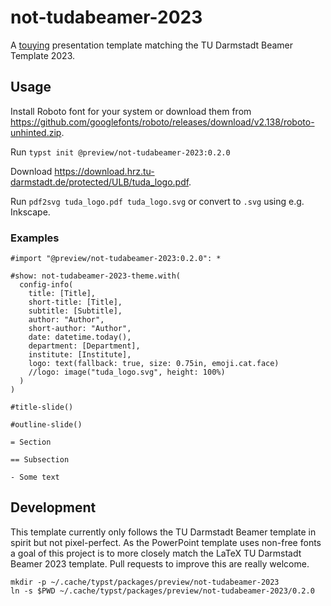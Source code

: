 # not-tudabeamer-2023

A [touying](https://github.com/touying-typ/touying) presentation template matching the TU Darmstadt Beamer Template 2023.

## Usage

Install Roboto font for your system or download them from https://github.com/googlefonts/roboto/releases/download/v2.138/roboto-unhinted.zip.

Run `typst init @preview/not-tudabeamer-2023:0.2.0`

Download https://download.hrz.tu-darmstadt.de/protected/ULB/tuda_logo.pdf.

Run `pdf2svg tuda_logo.pdf tuda_logo.svg` or convert to `.svg` using e.g. Inkscape.

### Examples

```typst
#import "@preview/not-tudabeamer-2023:0.2.0": *

#show: not-tudabeamer-2023-theme.with(
  config-info(
    title: [Title],
    short-title: [Title],
    subtitle: [Subtitle],
    author: "Author",
    short-author: "Author",
    date: datetime.today(),
    department: [Department],
    institute: [Institute],
    logo: text(fallback: true, size: 0.75in, emoji.cat.face)
    //logo: image("tuda_logo.svg", height: 100%)
  )
)

#title-slide()

#outline-slide()

= Section

== Subsection

- Some text
```

## Development

This template currently only follows the TU Darmstadt Beamer template in spirit but not pixel-perfect. As the PowerPoint template uses non-free fonts a goal of this project is to more closely match the LaTeX TU Darmstadt Beamer 2023 template. Pull requests to improve this are really welcome.

```
mkdir -p ~/.cache/typst/packages/preview/not-tudabeamer-2023
ln -s $PWD ~/.cache/typst/packages/preview/not-tudabeamer-2023/0.2.0
```